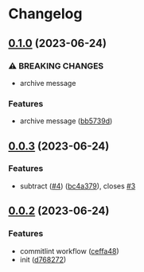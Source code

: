 # Changelog

## [0.1.0](https://github.com/bingxueshuang/rp-testing/compare/v0.0.3...v0.1.0) (2023-06-24)


### ⚠ BREAKING CHANGES

* archive message

### Features

* archive message ([bb5739d](https://github.com/bingxueshuang/rp-testing/commit/bb5739d768217beeeeed0843d079a7d3df206af4))

## [0.0.3](https://github.com/bingxueshuang/rp-testing/compare/v0.0.2...v0.0.3) (2023-06-24)


### Features

* subtract ([#4](https://github.com/bingxueshuang/rp-testing/issues/4)) ([bc4a379](https://github.com/bingxueshuang/rp-testing/commit/bc4a379d4d8565fa7bbfc383f5572052d0b98183)), closes [#3](https://github.com/bingxueshuang/rp-testing/issues/3)

## [0.0.2](https://github.com/bingxueshuang/rp-testing/compare/v0.0.1...v0.0.2) (2023-06-24)


### Features

* commitlint workflow ([ceffa48](https://github.com/bingxueshuang/rp-testing/commit/ceffa486c3ce151b205eed1577fbd0592fdcb0ef))
* init ([d768272](https://github.com/bingxueshuang/rp-testing/commit/d768272fca5af3f83a1a2e619571d2d13094b98f))
